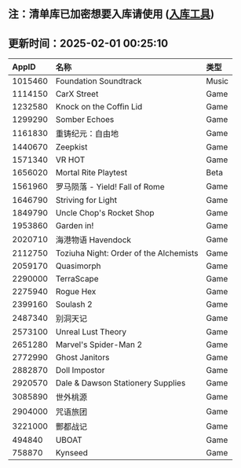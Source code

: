 ## 注：清单库已加密想要入库请使用 ([入库工具](https://github.com/BlankTMing/ManifestAutoUpdate/releases))

## 更新时间：2025-02-01 00:25:10
| AppID | 名称 | 类型  |
| :-------------------- | :----------------------------- | :----------- |
| 1015460 | Foundation Soundtrack| Music |
| 1114150 | CarX Street| Game |
| 1232580 | Knock on the Coffin Lid| Game |
| 1299290 | Somber Echoes| Game |
| 1161830 | 重铸纪元：自由地| Game |
| 1440670 | Zeepkist| Game |
| 1571340 | VR HOT| Game |
| 1656020 | Mortal Rite Playtest| Beta |
| 1561960 | 罗马陨落 - Yield! Fall of Rome| Game |
| 1646790 | Striving for Light| Game |
| 1849790 | Uncle Chop's Rocket Shop| Game |
| 1953860 | Garden in!| Game |
| 2020710 | 海港物语 Havendock| Game |
| 2112750 | Toziuha Night: Order of the Alchemists| Game |
| 2059170 | Quasimorph| Game |
| 2290000 | TerraScape| Game |
| 2275940 | Rogue Hex| Game |
| 2399160 | Soulash 2| Game |
| 2487340 | 别洞天记| Game |
| 2573100 | Unreal Lust Theory| Game |
| 2651280 | Marvel's Spider-Man 2| Game |
| 2772990 | Ghost Janitors| Game |
| 2882870 | Doll Impostor| Game |
| 2920570 | Dale & Dawson Stationery Supplies| Game |
| 3085890 | 世外桃源| Game |
| 2904000 | 咒语旅团| Game |
| 3221000 | 酆都战记| Game |
| 494840 | UBOAT| Game |
| 758870 | Kynseed| Game |
